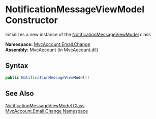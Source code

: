 NotificationMessageViewModel Constructor
========================================
Initializes a new instance of the [NotificationMessageViewModel][1] class

**Namespace:** [MvcAccount.Email.Change][2]  
**Assembly:** MvcAccount (in MvcAccount.dll)

Syntax
------

```csharp
public NotificationMessageViewModel()
```


See Also
--------
[NotificationMessageViewModel Class][1]  
[MvcAccount.Email.Change Namespace][2]  

[1]: README.md
[2]: ../README.md